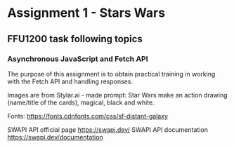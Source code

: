 # Assignment 1 - Stars Wars 
## FFU1200 task following topics

### Asynchronous JavaScript and Fetch API

The purpose of this assignment is to obtain practical training in working with the Fetch
API and handling responses.

Images are from Stylar.ai - made prompt:
Star Wars make an action drawing (name/title of the cards), magical, black and white.

Fonts:
https://fonts.cdnfonts.com/css/sf-distant-galaxy

SWAPI API official page
https://swapi.dev/
SWAPI API documentation
https://swapi.dev/documentation
